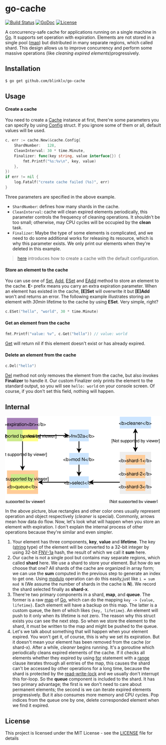 # go-cache

[![Build Status](https://travis-ci.org/blinklv/go-cache.svg?branch=master)](https://travis-ci.org/blinklv/go-cache)
[![GoDoc](https://godoc.org/github.com/blinklv/go-cache?status.svg)](https://godoc.org/github.com/blinklv/go-cache)
[![License](https://img.shields.io/badge/license-MIT-blue.svg)](LICENSE)

A concurrency-safe cache for applications running on a single machine in [Go][]. It supports set operation with expiration. Elements are not stored in a single pool ([map][]) but distributed in many separate regions, which called shard. This design allows us to improve concurrency and perform some massive operations (like *cleaning expired elements*)progressively.

## Installation

```bash
$ go get github.com/blinklv/go-cache
```

## Usage

#### Create a cache

You need to create a [Cache][] instance at first, there're some parameters you can specify by using [Config][] struct. If you ignore some of them or all, default values will be used.

```go
c, err := cache.New(&cache.Config{
    ShardNumber:   128,
    CleanInterval: 30 * time.Minute,
    Finalizer: func(key string, value interface{}) {
        fmt.Printf("%s:%v\n", key, value)
    },
})
if err != nil {
    log.Fatalf("create cache failed (%s)", err)
}
```

Three parameters are specified in the above example.

- `ShardNumber`: defines how many shards in the cache.
- `CleanInterval`: cache will clean expired elements periodically, this parameter controls the frequency of cleaning operations. It shouldn't be too small; otherwise, may CPU cycles will be occupied by the **clean** task.
- `Finalizer`: Maybe the type of some elements is complicated, and we need to do some additional works for releasing its resource, which is why this parameter exists. We only print our elements when they're deleted in this example.

> [here](https://godoc.org/github.com/blinklv/go-cache#example-New--Default) introduces how to create a cache with the default configuration.

#### Store an element to the cache

You can use one of [Set][], [Add][], [ESet][] and [EAdd][] method to store an element to the cache. **E-** prefix means you carry an extra expiration parameter. When an element has existed in the cache, **[E]Set** will overwrite it but **[E]Add** won't and returns an error. The following example illustrates storing an element with *30min* lifetime to the cache by using **ESet**. Very simple, right?

```go
c.ESet("hello", "world", 30 * time.Minute)
```

#### Get an element from the cache

```go
fmt.Printf("value: %v", c.Get("hello")) // value: world
```

[Get][] will return nil if this element doesn't exist or has already expired.

#### Delete an element from the cache

```go
c.Del("hello")
```

[Del][] method not only removes the element from the cache, but also invokes **Finalizer** to handle it. Our custom Finalizer only prints the element to the standard output, so you will see `hello: world` on your console screen. Of course, if you don't set this field, nothing will happen.


## Internal

![design](design.svg)

In the above picture, blue rectangles and other color ones usually represent operation and object respectively (*cleaner* is special). Commonly, arrows mean how data do flow. Now, let's look what will happen when you store an element with expiration. I don't explain the internal process of other operations because they're similar and even simpler.

1. Your element has three components, **key**, **value** and **lifetime**. The key ([string][] type) of the element will be converted to a 32-bit integer by using 32-bit [FNV-1a][] hash, the result of which we call it **sum** here.
2. Our cache is not a single pool but contains may separate regions, which called **shard** here. We use a shard to store your element. But how do we choose that one? All shards of the cache are organized in array form; we can use the **sum** computed in the previous step to generate an index to get one. Using [modulo][] operation can do this easily,just like `i = sum mod N` (We assume the number of shards in the cache is **N**). We record the shard selected finally as **shard-x**. 
3. There're two primary components in a shard, **map**, and **queue**. The former is a raw [map][] of [Go][], which can do the mapping `key -> {value, lifetime}`. Each element will have a backup on this map. The latter is a custom queue, the item of which likes `{key, lifetime}`. An element will push to it only when its lifetime is not zero. The reason why this struct exists you can see the next step. So when we store the element to the shard, it must be written to the map and might be pushed to the queue.
4. Let's we talk about something that will happen when your element expired. You won't get it, of course, this is why we set its expiration. But it doesn't mean your element has been removed from the cache (or shard-x). After a while, *cleaner* begins running. It's a goroutine which periodically cleans expired elements of the cache. If it checks all elements whether they expired by using [for][] statement with a [range][] clause iterates through all entries of the map, this causes the shard can't be accessed by other operations for a long time, because the shard is protected by the [read-write-lock][] and we usually don't interrupt this for-loop. So the **queue** component is included to the shard. It has two primary advantage; the first is we don't need to care about permanent elements; the second is we can iterate expired elements progressively. But it also consumes more memory and CPU cycles. Pop indices from the queue one by one, delete corresponded element when we find it expired. 

## License 

This project is licensed under the MIT License - see the [LICENSE](LICENSE) file for details

[Go]: https://golang.org/
[map]: https://golang.org/ref/spec#Map_types
[string]: https://golang.org/ref/spec#String_types
[FNV-1a]: https://en.wikipedia.org/wiki/Fowler%E2%80%93Noll%E2%80%93Vo_hash_function#FNV-1a_hash
[modulo]: https://en.wikipedia.org/wiki/Modulo_operation
[for]: https://golang.org/ref/spec#For_statements
[range]: https://golang.org/ref/spec#RangeClause
[read-write-lock]: https://en.wikipedia.org/wiki/Readers%E2%80%93writer_lock
[Cache]: https://godoc.org/github.com/blinklv/go-cache#Cache
[Config]: https://godoc.org/github.com/blinklv/go-cache#Config
[Set]: https://godoc.org/github.com/blinklv/go-cache#Cache.Set
[Add]: https://godoc.org/github.com/blinklv/go-cache#Cache.Add
[ESet]: https://godoc.org/github.com/blinklv/go-cache#Cache.ESet
[EAdd]: https://godoc.org/github.com/blinklv/go-cache#Cache.EAdd
[Get]: https://godoc.org/github.com/blinklv/go-cache#Cache.Get
[Del]: https://godoc.org/github.com/blinklv/go-cache#Cache.Del
